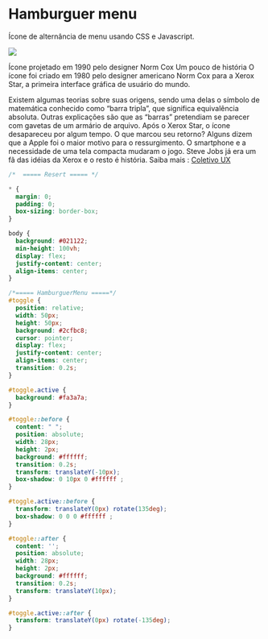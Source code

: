  <h1>Hamburguer menu </h1>
 <p>Ícone de alternância de menu usando CSS e Javascript. </p>
 
 <a href="#"><img src="https://user-images.githubusercontent.com/85083611/150660024-407af166-8a1f-461b-b05b-f4a4ebde54a8.gif"   align="center" /> </a>
 
 Ícone projetado em 1990 pelo designer Norm Cox
Um pouco de história
O ícone foi criado em 1980 pelo designer americano Norm Cox para a Xerox Star, a primeira interface gráfica de usuário do mundo.

Existem algumas teorias sobre suas origens, sendo uma delas o símbolo de matemática conhecido como “barra tripla”, que significa equivalência absoluta. Outras explicações são que as “barras” pretendiam se parecer com gavetas de um armário de arquivo.
Após o Xerox Star, o ícone desapareceu por algum tempo.
O que marcou seu retorno? Alguns dizem que a Apple foi o maior motivo para o ressurgimento. O smartphone e a necessidade de uma tela compacta mudaram o jogo. Steve Jobs já era um fã das idéias da Xerox e o resto é história. Saiba mais : [Coletivo UX](https://coletivoux.com/menu-hamburguer-quando-usar-8a53f694a8e9)

~~~css
/*  ===== Resert ===== */

* {
  margin: 0;
  padding: 0;
  box-sizing: border-box;
}

body {
  background: #021122;
  min-height: 100vh;
  display: flex;
  justify-content: center;
  align-items: center;
}

/*===== HamburguerMenu =====*/
#toggle {
  position: relative;
  width: 50px;
  height: 50px;
  background: #2cfbc8;
  cursor: pointer;
  display: flex;
  justify-content: center;
  align-items: center;
  transition: 0.2s; 
}

#toggle.active {
  background: #fa3a7a;
}

#toggle::before {
  content: " ";
  position: absolute;
  width: 28px;
  height: 2px;
  background: #ffffff;
  transition: 0.2s;
  transform: translateY(-10px);
  box-shadow: 0 10px 0 #ffffff ;
}

#toggle.active::before {
  transform: translateY(0px) rotate(135deg);
  box-shadow: 0 0 0 #ffffff ;
}

#toggle::after {
  content: '';
  position: absolute;
  width: 28px;
  height: 2px;
  background: #ffffff;
  transition: 0.2s;
  transform: translateY(10px);
}

#toggle.active::after {
  transform: translateY(0px) rotate(-135deg);  
}

~~~

